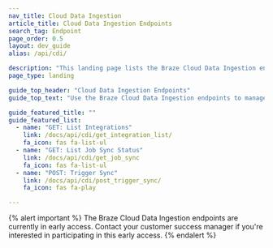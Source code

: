 ```yaml
---
nav_title: Cloud Data Ingestion
article_title: Cloud Data Ingestion Endpoints
search_tag: Endpoint
page_order: 0.5
layout: dev_guide
alias: /api/cdi/

description: "This landing page lists the Braze Cloud Data Ingestion endpoints."
page_type: landing

guide_top_header: "Cloud Data Ingestion Endpoints"
guide_top_text: "Use the Braze Cloud Data Ingestion endpoints to manage your data warehouse integrations and syncs."

guide_featured_title: ""
guide_featured_list:
  - name: "GET: List Integrations"
    link: /docs/api/cdi/get_integration_list/
    fa_icon: fas fa-list-ul
  - name: "GET: List Job Sync Status"
    link: /docs/api/cdi/get_job_sync
    fa_icon: fas fa-list-ul
  - name: "POST: Trigger Sync"
    link: /docs/api/cdi/post_trigger_sync/
    fa_icon: fas fa-play

---
```


{% alert important %}
The Braze Cloud Data Ingestion endpoints are currently in early access. Contact your customer success manager if you're interested in participating in this early access.
{% endalert %}